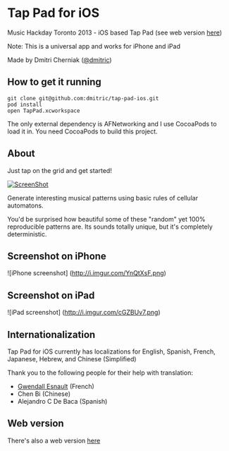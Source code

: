 Tap Pad for iOS
==================

Music Hackday Toronto 2013 - iOS based Tap Pad (see web version [here](http://github.com/dmitric/tap-pad-web))

Note: This is a universal app and works for iPhone and iPad

Made by Dmitri Cherniak ([@dmitric](http://twitter.com/dmitric))

How to get it running
------------------------

```
git clone git@github.com:dmitric/tap-pad-ios.git
pod install
open TapPad.xcworkspace
```

The only external dependency is AFNetworking and I use CocoaPods to load it in. You need CocoaPods to build this project.

About
-----------

Just tap on the grid and get started!

[![ScreenShot](http://i.imgur.com/BGEpjaI.png)](http://www.youtube.com/watch?v=HV8-YnsX5Ao)

Generate interesting musical patterns using basic rules of cellular automatons.

You'd be surprised how beautiful some of these "random" yet 100% reproducible patterns are. Its sounds totally unique, but it's completely deterministic.

Screenshot on iPhone
----------------------
![iPhone screenshot] (http://i.imgur.com/YnQtXsF.png)

Screenshot on iPad
-------------------
![iPad screenshot] (http://i.imgur.com/cGZBUv7.png)

Internationalization
----------------------

Tap Pad for iOS currently has localizations for English, Spanish, French, Japanese, Hebrew, and Chinese (Simplified)

Thank you to the following people for their help with translation:
* [Gwendall Esnault](https://twitter.com/gwendall) (French)
* Chen Bi (Chinese)
* Alejandro C De Baca (Spanish)

Web version
--------------

There's also a web version [here](http://github.com/dmitric/tap-pad-web)
